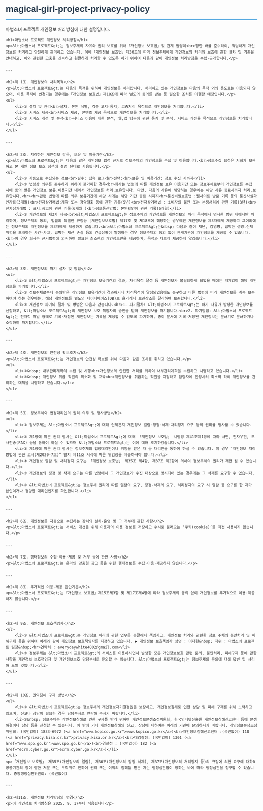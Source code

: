 # magical-girl-project-privacy-policy
마법소녀 프로젝트 개인정보 처리방침에 대한 설명입니다. 
<html lang="ko">
<head>
    <meta charset="UTF-8">
    <meta name="viewport" content="width=device-width, initial-scale=1.0">
    <title>마법소녀 프로젝트 개인정보 처리방침</title>
    <style>
        body {
            font-family: 'Malgun Gothic', '맑은 고딕', sans-serif;
            line-height: 1.6;
            color: #333;
            max-width: 800px;
            margin: 0 auto;
            padding: 20px;
        }
        h1, h2, h3 {
            color: #2c3e50;
        }
        h1 {
            border-bottom: 2px solid #3498db;
            padding-bottom: 10px;
        }
        h2 {
            margin-top: 30px;
            border-bottom: 1px solid #ddd;
            padding-bottom: 5px;
        }
        ul {
            list-style-type: none;
            padding-left: 0;
        }
        li {
            margin-bottom: 10px;
        }
    </style>
</head>
<body>

    <h1>마법소녀 프로젝트 개인정보 처리방침</h1>
    <p>&lt;마법소녀 프로젝트&gt;는 정보주체의 자유와 권리 보호를 위해 ｢개인정보 보호법｣ 및 관계 법령이<br>정한 바를 준수하여, 적법하게 개인정보를 처리하고 안전하게 관리하고 있습니다. 이에 ｢개인정보 보호법｣ 제30조에 따라 정보주체에게 개인정보의 처리와 보호에 관한 절차 및 기준을 안내하고, 이와 관련한 고충을 신속하고 원활하게 처리할 수 있도록 하기 위하여 다음과 같이 개인정보 처리방침을 수립·공개합니다.</p>

    ---

    <h2>제 1조. 개인정보의 처리목적</h2>
    <p>&lt;마법소녀 프로젝트&gt;는 다음의 목적을 위하여 개인정보를 처리합니다. 처리하고 있는 개인정보는 다음의 목적 외의 용도로는 이용되지 않으며, 이용 목적이 변경되는 경우에는 ｢개인정보 보호법｣ 제18조에 따라 별도의 동의를 받는 등 필요한 조치를 이행할 예정입니다.</p>
    <ul>
        <li>① 설치 및 관리<br>설치, 본인 식별, 각종 고지·통지, 고충처리 목적으로 개인정보를 처리합니다.</li>
        <li>② 서비스 제공<br>서비스 제공, 콘텐츠 제공 목적으로 개인정보를 처리합니다.</li>
        <li>③ 서비스 개선 및 분석<br>서비스 이용에 대한 분석, 웹,앱 방문에 관한 통계 및 분석, 서비스 개선을 목적으로 개인정보를 처리합니다.</li>
    </ul>

    ---

    <h2>제 2조. 처리하는 개인정보 항목, 보유 및 이용기간</h2>
    <p>&lt;마법소녀 프로젝트&gt;는 다음과 같은 개인정보 법적 근거로 정보주체의 개인정보를 수집 및 이용합니다.<br>정보수집 요청은 저희가 보관하고 본 개인 정보 보호 정책에 설명 된대로 사용됩니다.</p>
    <ul>
        <li>① 자동으로 수집되는 정보<br>필수: 접속 로그<br>선택:<br>보유 및 이용기간: 정보 수집 시까지</li>
        <li>② 법령상 의무를 준수하기 위하여 불가피한 경우<br>회사는 법령에 따른 개인정보 보유 이용기간 또는 정보주체로부터 개인정보를 수집 시에 동의 받은 개인정보 보유.이용기간 내에서 개인정보를 처리.보유합니다. 다만, 다음의 사유에 해당하는 경우에는 해당 사유 종료시까지 처리.보유합니다.<br><br>관련 법령에 따른 의무 보유기간에 해당 시에는 해당 기간 종료 시까지<br>통신비밀보호법 :웹사이트 방문 기록 등의 통신사실확인자료(3개월)<br>전자상거래법:계약 또는 청약철회 등에 관한 기록(5년)<br>전자상거래법 : 소비자의 불만 또는 분쟁처리에 관한 기록(3년)<br>전자상거래법 : 표시.광고에 관한 기록(6개월 )<br>정보통신망법: 본인확인에 관한 기록(6개월)</li>
        <li>③ 개인정보의 제3자 제공<br>&lt;마법소녀 프로젝트&gt;는 정보주체의 개인정보를 개인정보의 처리 목적에서 명시한 범위 내에서만 처리하며, 정보주체의 동의, 법률의 특별한 규정등 [개인정보보호법] 제17조 및 제18조에 해당하는 경우에만 개인정보를 제3자에게 제공하고 그이외에는 정보주체의 개인정보를 제3자에게 제공하지 않습니다.<br>&lt;마법소녀 프로젝트&gt;는&nbsp; 다음과 같이 재난, 감염병, 급박한 생명.신체 위험을 초래하는 사건-사고, 급박한 재산 손실 등의 긴급상황이 발생하는 경우 정보주체의 동의 없이 관계기관에 개인정보를 제공할 수 있습니다.<br>이 경우 회사는 근거법령에 의거하여 필요한 최소한의 개인정보만을 제공하며, 목적과 다르게 제공하지 않겠습니다.</li>
    </ul>

    ---

    <h2>제 3조. 개인정보의 파기 절차 및 방법</h2>
    <ul>
        <li>① &lt;마법소녀 프로젝트&gt;는 개인정보 보유기간의 경과, 처리목적 달성 등 개인정보가 불필요하게 되었을 때에는 지체없이 해당 개인정보를 파기합니다.</li>
        <li>② 정보주체로부터 동의받은 개인정보 보유기간이 경과하거나 처리목적이 달성되었음에도 불구하고 다른 법령에 따라 개인정보를 계속 보존하여야 하는 경우에는, 해당 개인정보를 별도의 데이터베이스(DB)로 옮기거나 보관장소를 달리하여 보존합니다.</li>
        <li>③ 개인정보 파기의 절차 및 방법은 다음과 같습니다.<br>1. 파기절차: &lt;마법소녀 프로젝트&gt;는 파기 사유가 발생한 개인정보를 선정하고, &lt;마법소녀 포르젝트&gt;의 개인정보 보호 책임자의 승인을 받아 개인정보를 파기합니다.<br>2. 파기방법: &lt;마법소녀 프로젝트&gt;는 전자적 파일 형태로 기록·저장된 개인정보는 기록을 재생할 수 없도록 파기하며, 종이 문서에 기록·저장된 개인정보는 분쇄기로 분쇄하거나 소각하여 파기합니다.</li>
    </ul>

    ---

    <h2>제 4조. 개인정보의 안전성 확보조치</h2>
    <p>&lt;마법소녀 프로젝트&gt;는 개인정보의 안전성 확보를 위해 다음과 같은 조치를 취하고 있습니다.</p>
    <ul>
        <li>①&nbsp; 내부관리계획의 수립 및 시행<br>개인정보의 안전한 처리를 위하여 내부관리계획을 수립하고 시행하고 있습니다.</li>
        <li>②&nbsp; 개인정보 취급 직원의 최소화 및 교육<br>개인정보를 취급하는 직원을 지정하고 담당자에 한정시켜 최소화 하여 개인정보를 관리하는 대책을 시행하고 있습니다.</li>
    </ul>

    ---

    <h2>제 5조. 정보주체와 법정대리인의 권리·의무 및 행사방법</h2>
    <ul>
        <li>① 정보주체는 &lt;마법소녀 프로젝트&gt;에 대해 언제든지 개인정보 열람·정정·삭제·처리정지 요구 등의 권리를 행사할 수 있습니다.</li>
        <li>② 제1항에 따른 권리 행사는 &lt;마법소녀 프로젝트&gt;에 대해 「개인정보 보호법」 시행령 제41조제1항에 따라 서면, 전자우편, 모사전송(FAX) 등을 통하여 하실 수 있으며 &lt;마법소녀 프로젝트&gt;는 이에 대해 조치하겠습니다.</li>
        <li>③ 제1항에 따른 권리 행사는 정보주체의 법정대리인이나 위임을 받은 자 등 대리인을 통하여 하실 수 있습니다. 이 경우 “개인정보 처리 방법에 관한 고시(제2020-7호)” 별지 제11호 서식에 따른 위임장을 제출하셔야 합니다.</li>
        <li>④ 개인정보 열람 및 처리정지 요구는 「개인정보 보호법」 제35조 제4항, 제37조 제2항에 의하여 정보주체의 권리가 제한 될 수 있습니다.</li>
        <li>⑤ 개인정보의 정정 및 삭제 요구는 다른 법령에서 그 개인정보가 수집 대상으로 명시되어 있는 경우에는 그 삭제를 요구할 수 없습니다.</li>
        <li>⑥ &lt;마법소녀 프로젝트&gt;는 정보주체 권리에 따른 열람의 요구, 정정·삭제의 요구, 처리정지의 요구 시 열람 등 요구를 한 자가 본인이거나 정당한 대리인인지를 확인합니다.</li>
    </ul>

    ---

    <h2>제 6조. 개인정보를 자동으로 수집하는 장치의 설치·운영 및 그 거부에 관한 사항</h2>
    <p>&lt;마법소녀 프로젝트&gt;는 서비스 개선을 위해 이용자의 이용 정보를 저장하고 수시로 불러오는 ‘쿠키(cookie)’를 직접 사용하지 않습니다.</p>

    ---

    <h2>제 7조. 행태정보의 수집·이용·제공 및 거부 등에 관한 사항</h2>
    <p>&lt;마법소녀 프로젝트&gt;는 온라인 맞춤형 광고 등을 위한 행태정보를 수집·이용·제공하지 않습니다.</p>

    ---

    <h2>제 8조. 추가적인 이용·제공 판단기준</h2>
    <p>&lt;마법소녀 프로젝트&gt;는 ｢개인정보 보호법｣ 제15조제3항 및 제17조제4항에 따라 정보주체의 동의 없이 개인정보를 추가적으로 이용·제공하지 않습니다.</p>

    ---

    <h2>제 9조. 개인정보 보호책임자</h2>
    <ul>
        <li>① &lt;마법소녀 프로젝트&gt;는 개인정보 처리에 관한 업무를 총괄해서 책임지고, 개인정보 처리와 관련한 정보 주체의 불만처리 및 피해구제 등을 위하여 아래와 같이 개인정보 보호책임자를 지정하고 있습니다. ▶ 개인정보 보호책임자 성명 : 이다현&nbsp; 직위 : 마법소녀 프로젝트 팀장&nbsp;<br>연락처 : everydaywhite4002@gmail.com</li>
        <li>② 정보주체는 &lt;마법소녀 프로젝트&gt;의 서비스를 이용하시면서 발생한 모든 개인정보보호 관련 문의, 불만처리, 피해구제 등에 관한 사항을 개인정보 보호책임자 및 개인정보보호 담당부서로 문의할 수 있습니다. &lt;마법소녀 프로젝트&gt;는 정보주체의 문의에 대해 답변 및 처리해 드릴 것입니다.</li>
    </ul>

    ---

    <h2>제 10조. 권익침해 구제 방법</h2>
    <ul>
        <li>① &lt;마법소녀 프로젝트&gt;는 정보주체의 개인정보자기결정권을 보장하고, 개인정보침해로 인한 상담 및 피해 구제를 위해 노력하고 있으며, 신고나 상담이 필요한 경우 담당부서로 연락해 주시기 바랍니다.</li>
        <li>②&nbsp; 정보주체는 개인정보침해로 인한 구제틀 받기 위하여 개인정보분쟁조정위원회, 한국인터넷진흥원 개인정보침해신고센터 등에 분쟁해결이나 상담 등을 신청할 수 있습니다. 이 밖에 기타 개인정보침해의 신고, 상담에 대하여는 아래의 기관에 문의하시기 바랍니다. 개인정보분쟁조정위원회: (국번없이) 1833-6972 (<a href="www.kopico.go.kr">www.kopico.go.kr</a>)<br>개인정보침해신고센터 :(국번없이) 118 (<a href="privacy.kisa.or.kr">privacy.kisa.or.kr</a>)<br>대검찰청: (국번없이) 1301 (<a href="www.spo.go.kr">www.spo.go.kr</a>)<br>경찰청 : (국번없이) 182 (<a href="ecrm.cyber.go.kr">ecrm.cyber.go.kr</a>)</li>
    </ul>
    <p>「개인정보 보호법」 제35조(개인정보의 열람), 제36조(개인정보의 정정-삭제), 제37조(개인정보의 처리정지 등)의 규정에 의한 요구에 대하0 공공기관의 장이 행한 처분 또는 부작위로 인하여 권리 또는 이익의 침해틀 받은 자는 행정심판법이 정하는 바에 따라 행정심판을 청구할 수 있습니다. 중앙행정심판위원회: (국번없이)
 
    ---

    <h2>제11조. 개인정보 처리방침의 변경</h2>
    <p>이 개인정보 처리방침은 2025. 9. 17부터 적용됩니다</p>

</body>
</html>

